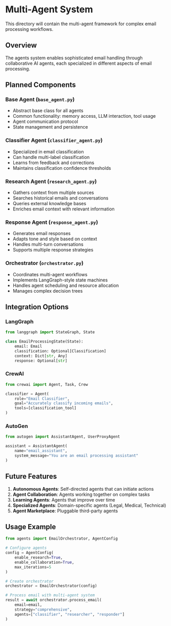 # Multi-Agent System

This directory will contain the multi-agent framework for complex email processing workflows.

## Overview

The agents system enables sophisticated email handling through collaborative AI agents, each specialized in different aspects of email processing.

## Planned Components

### Base Agent (`base_agent.py`)
- Abstract base class for all agents
- Common functionality: memory access, LLM interaction, tool usage
- Agent communication protocol
- State management and persistence

### Classifier Agent (`classifier_agent.py`)
- Specialized in email classification
- Can handle multi-label classification
- Learns from feedback and corrections
- Maintains classification confidence thresholds

### Research Agent (`research_agent.py`)
- Gathers context from multiple sources
- Searches historical emails and conversations
- Queries external knowledge bases
- Enriches email context with relevant information

### Response Agent (`response_agent.py`)
- Generates email responses
- Adapts tone and style based on context
- Handles multi-turn conversations
- Supports multiple response strategies

### Orchestrator (`orchestrator.py`)
- Coordinates multi-agent workflows
- Implements LangGraph-style state machines
- Handles agent scheduling and resource allocation
- Manages complex decision trees

## Integration Options

### LangGraph
```python
from langgraph import StateGraph, State

class EmailProcessingState(State):
    email: Email
    classification: Optional[Classification]
    context: Dict[str, Any]
    response: Optional[str]
```

### CrewAI
```python
from crewai import Agent, Task, Crew

classifier = Agent(
    role="Email Classifier",
    goal="Accurately classify incoming emails",
    tools=[classification_tool]
)
```

### AutoGen
```python
from autogen import AssistantAgent, UserProxyAgent

assistant = AssistantAgent(
    name="email_assistant",
    system_message="You are an email processing assistant"
)
```

## Future Features

1. **Autonomous Agents**: Self-directed agents that can initiate actions
2. **Agent Collaboration**: Agents working together on complex tasks
3. **Learning Agents**: Agents that improve over time
4. **Specialized Agents**: Domain-specific agents (Legal, Medical, Technical)
5. **Agent Marketplace**: Pluggable third-party agents

## Usage Example

```python
from agents import EmailOrchestrator, AgentConfig

# Configure agents
config = AgentConfig(
    enable_research=True,
    enable_collaboration=True,
    max_iterations=5
)

# Create orchestrator
orchestrator = EmailOrchestrator(config)

# Process email with multi-agent system
result = await orchestrator.process_email(
    email=email,
    strategy="comprehensive",
    agents=["classifier", "researcher", "responder"]
)
``` 